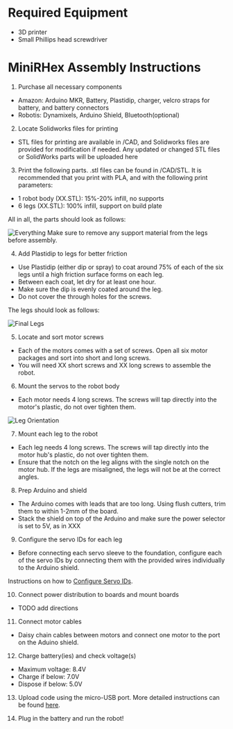 
# Required Equipment

* 3D printer
* Small Phillips head screwdriver

# MiniRHex Assembly Instructions

1. Purchase all necessary components
  * Amazon: Arduino MKR, Battery, Plastidip, charger, velcro straps for battery, and battery connectors
  * Robotis: Dynamixels, Arduino Shield, Bluetooth(optional)

2. Locate Solidworks files for printing
 * STL files for printing are available in /CAD, and Solidworks files are provided for modification if needed. Any updated or changed STL files or SolidWorks parts will be uploaded here

3. Print the following parts. .stl files can be found in /CAD/STL. It is recommended that you print with PLA, and with the following print parameters:
 * 1 robot body (XX.STL): 15%-20% infill, no supports
 * 6 legs (XX.STL): 100% infill, support on build plate

 All in all, the parts should look as follows:

 ![Everything](Images/miniOnStumpScaled.jpg)
 Make sure to remove any support material from the legs before assembly.

4. Add Plastidip to legs for better friction
  *  Use Plastidip (either dip or spray) to coat around 75% of each of the six legs until a high friction surface forms on each leg.
  * Between each coat, let dry for at least one hour.
  * Make sure the dip is evenly coated around the leg.
  * Do not cover the through holes for the screws.

  The legs should look as follows:

  ![Final Legs](Images/miniOnStumpScaled.jpg)

5. Locate and sort motor screws
  * Each of the motors comes with a set of screws. Open all six motor packages and sort into short and long screws.
  * You will need XX short screws and XX long screws to assemble the robot.

6. Mount the servos to the robot body
  *  Each motor needs 4 long screws. The screws will tap directly into the motor's plastic, do not over tighten them.

  ![Leg Orientation](Images/miniOnStumpScaled.jpg)

7. Mount each leg to the robot
  * Each leg needs 4 long screws. The screws will tap directly into the motor hub's plastic, do not over tighten them.
  * Ensure that the notch on the leg aligns with the single notch on the motor hub. If the legs are misaligned, the legs will not be at the correct angles.

8. Prep Arduino and shield
  * The Arduino comes with leads that are too long. Using flush cutters, trim them to within 1-2mm of the board.
  * Stack the shield on top of the Arduino and make sure the power selector is set to 5V, as in XXX

9. Configure the servo IDs for each leg
  * Before connecting each servo sleeve to the foundation, configure each of the servo IDs by connecting them with the provided wires individually to the Arduino shield.

Instructions on how to [Configure Servo IDs](https://github.com/robomechanics/MiniRHex#configure-servo-ids).

10. Connect power distribution to boards and mount boards
  * TODO add directions


11. Connect motor cables
  * Daisy chain cables between motors and connect one motor to the port on the Aduino shield. 
  
12. Charge battery(ies) and check voltage(s)
  * Maximum voltage:  8.4V
  * Charge if below:  7.0V
  * Dispose if below: 5.0V

13. Upload code using the micro-USB port. More detailed instructions can be found [here](https://robomechanics.github.io/MiniRHex).

14. Plug in the battery and run the robot!




